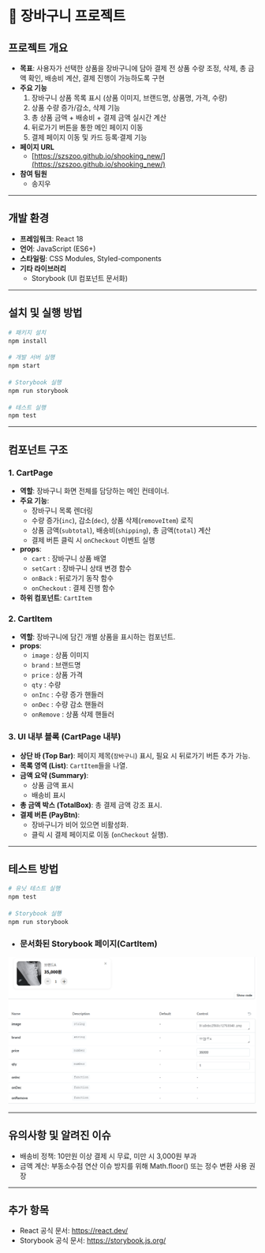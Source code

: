 # 🛒 장바구니 프로젝트

## 프로젝트 개요
- **목표**: 사용자가 선택한 상품을 장바구니에 담아 결제 전 상품 수량 조정, 삭제, 총 금액 확인, 배송비 계산, 결제 진행이 가능하도록 구현
- **주요 기능**
  1. 장바구니 상품 목록 표시 (상품 이미지, 브랜드명, 상품명, 가격, 수량)
  2. 상품 수량 증가/감소, 삭제 기능
  3. 총 상품 금액 + 배송비 + 결제 금액 실시간 계산
  4. 뒤로가기 버튼을 통한 메인 페이지 이동
  5. 결제 페이지 이동 및 카드 등록·결제 기능
- **페이지 URL**
  - [https://szszoo.github.io/shooking_new/](https://szszoo.github.io/shooking_new/)
- **참여 팀원**
  - 송지우

---

## 개발 환경
- **프레임워크**: React 18
- **언어**: JavaScript (ES6+)
- **스타일링**: CSS Modules, Styled-components
- **기타 라이브러리**
  - Storybook (UI 컴포넌트 문서화)

---

## 설치 및 실행 방법
```bash
# 패키지 설치
npm install

# 개발 서버 실행
npm start

# Storybook 실행
npm run storybook

# 테스트 실행
npm test
```
---

## 컴포넌트 구조
### 1. CartPage
- **역할**: 장바구니 화면 전체를 담당하는 메인 컨테이너.
- **주요 기능**:
  - 장바구니 목록 렌더링
  - 수량 증가(`inc`), 감소(`dec`), 상품 삭제(`removeItem`) 로직
  - 상품 금액(`subtotal`), 배송비(`shipping`), 총 금액(`total`) 계산
  - 결제 버튼 클릭 시 `onCheckout` 이벤트 실행
- **props**:
  - `cart` : 장바구니 상품 배열
  - `setCart` : 장바구니 상태 변경 함수
  - `onBack` : 뒤로가기 동작 함수
  - `onCheckout` : 결제 진행 함수
- **하위 컴포넌트**: `CartItem`


### 2. CartItem
- **역할**: 장바구니에 담긴 개별 상품을 표시하는 컴포넌트.
- **props**:
  - `image` : 상품 이미지
  - `brand` : 브랜드명
  - `price` : 상품 가격
  - `qty` : 수량
  - `onInc` : 수량 증가 핸들러
  - `onDec` : 수량 감소 핸들러
  - `onRemove` : 상품 삭제 핸들러


### 3. UI 내부 블록 (CartPage 내부)
- **상단 바 (Top Bar)**: 페이지 제목(`장바구니`) 표시, 필요 시 뒤로가기 버튼 추가 가능.
- **목록 영역 (List)**: `CartItem`들을 나열.
- **금액 요약 (Summary)**:
  - 상품 금액 표시
  - 배송비 표시
- **총 금액 박스 (TotalBox)**: 총 결제 금액 강조 표시.
- **결제 버튼 (PayBtn)**:
  - 장바구니가 비어 있으면 비활성화.
  - 클릭 시 결제 페이지로 이동 (`onCheckout` 실행).

---

## 테스트 방법
```bash
# 유닛 테스트 실행
npm test

# Storybook 실행
npm run storybook
```
- ### 문서화된 Storybook 페이지(CartItem)
![스토리북 스크린샷](./storybook01.png)

---

## 유의사항 및 알려진 이슈
- 배송비 정책: 10만원 이상 결제 시 무료, 미만 시 3,000원 부과
- 금액 계산: 부동소수점 연산 이슈 방지를 위해 Math.floor() 또는 정수 변환 사용 권장

---

## 추가 항목
- React 공식 문서: https://react.dev/
- Storybook 공식 문서: https://storybook.js.org/

